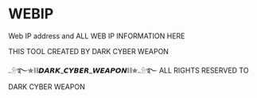 # WEBIP
Web IP address and ALL WEB IP INFORMATION HERE

THIS TOOL CREATED BY DARK CYBER WEAPON
 
𓄂࿐✯⛓️𝘿𝘼𝙍𝙆_𝘾𝙔𝘽𝙀𝙍_𝙒𝙀𝘼𝙋𝙊𝙉⛓️✯𓄂࿐
ALL RIGHTS RESERVED TO DARK CYBER WEAPON

